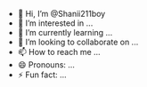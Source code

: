 - 👋 Hi, I’m @Shanii211boy
- 👀 I’m interested in ...
- 🌱 I’m currently learning ...
- 💞️ I’m looking to collaborate on ...
- 📫 How to reach me ...
- 😄 Pronouns: ...
- ⚡ Fun fact: ...

<!---
Shanii211boy/Shanii211boy is a ✨ special ✨ repository because its `README.md` (this file) appears on your GitHub profile.
You can click the Preview link to take a look at your changes.
--->
